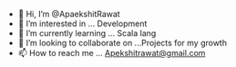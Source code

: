 - 👋 Hi, I’m @ApaekshitRawat
- 👀 I’m interested in ... Development 
- 🌱 I’m currently learning ... Scala lang
- 💞️ I’m looking to collaborate on ...Projects for my growth 
- 📫 How to reach me ... Apekshitrawat@gmail.com

<!---
ApaekshitRawat/ApaekshitRawat is a ✨ special ✨ repository because its `README.md` (this file) appears on your GitHub profile.
You can click the Preview link to take a look at your changes.
--->

